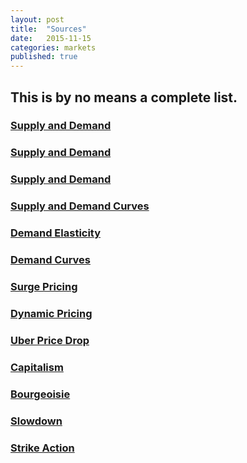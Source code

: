 ```yaml
---
layout: post
title:  "Sources"
date:   2015-11-15
categories: markets
published: true
---
```

## This is by no means a complete list.

### [Supply and Demand](https://en.wikipedia.org/wiki/Supply_and_demand)

### [Supply and Demand](http://www.laits.utexas.edu/~anorman/05/qq2.html)

### [Supply and Demand](http://www.investopedia.com/university/economics/economics3.asp)

### [Supply and Demand Curves](https://www.mindtools.com/pages/article/newSTR_69.htm)

### [Demand Elasticity](https://en.wikipedia.org/wiki/Price_elasticity_of_demand)

### [Demand Curves](http://market.subwiki.org/wiki/Demand_curve)

### [Surge Pricing](https://newsroom.uber.com/2012/01/take-a-walk-through-surge-pricing/)

### [Dynamic Pricing](http://abovethecrowd.com/2014/03/11/a-deeper-look-at-ubers-dynamic-pricing-model/)

### [Uber Price Drop](http://www.nbcbayarea.com/news/local/UberX-Prices-Drop-15-Percent-Around-Bay-Area-Except-San-Francisco-320242821.html)

### [Capitalism](https://en.wikipedia.org/wiki/Capitalism)

### [Bourgeoisie](http://www.bl.uk/learning/histcitizen/21cc/utopia/methods1/bourgeoisie1/bourgeoisie.html)

### [Slowdown](https://en.wikipedia.org/wiki/Slowdown)

### [Strike Action](https://en.wikipedia.org/wiki/Strike_action)
